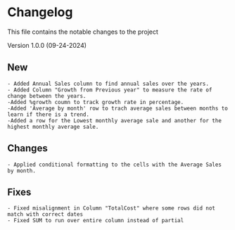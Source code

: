 # Changelog
This file contains the notable changes to the project

Version 1.0.0 (09-24-2024)
## New
    - Added Annual Sales column to find annual sales over the years. 
    - Added Column "Growth from Previous year" to measure the rate of change between the years.
    -Added %growth coumn to track growth rate in percentage.
    -Added 'Average by month' row to trach average sales between months to learn if there is a trend.
    -Added a row for the Lowest monthly average sale and another for the highest monthly average sale.

## Changes 
    - Applied conditional formatting to the cells with the Average Sales by month.
    

## Fixes
    - Fixed misalignment in Column "TotalCost" where some rows did not match with correct dates
    - Fixed SUM to run over entire column instead of partial
